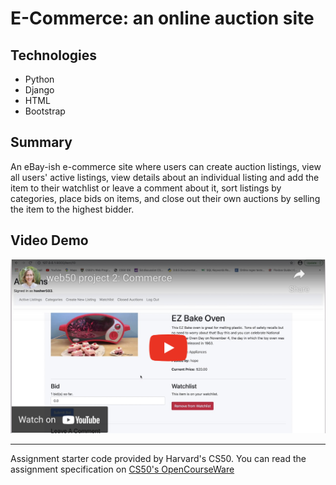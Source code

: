 # E-Commerce: an online auction site

## Technologies
* Python
* Django
* HTML
* Bootstrap

## Summary
An eBay-ish e-commerce site where users can create auction listings, view all users' active listings, view details about an individual listing and add the item to their watchlist or leave a comment about it, sort listings by categories, place bids on items, and close out their own auctions by selling the item to the highest bidder. 

## Video Demo

[![video demo](/vid.png)](https://youtu.be/XIiaO75g8oQ)

---

Assignment starter code provided by Harvard's CS50. You can read the assignment specification on [CS50's OpenCourseWare](https://cs50.harvard.edu/web/2020/projects/2/commerce/)
